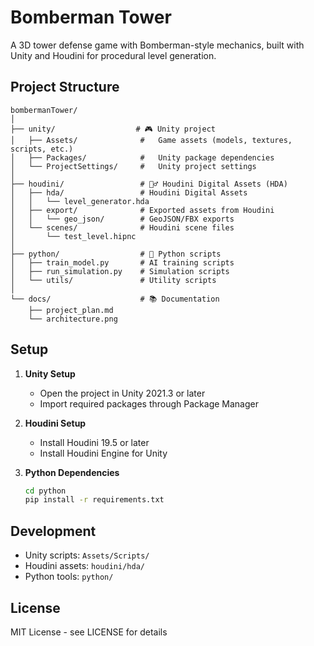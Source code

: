 
# Bomberman Tower

A 3D tower defense game with Bomberman-style mechanics, built with Unity and Houdini for procedural level generation.

## Project Structure

```
bombermanTower/
│
├── unity/                  # 🎮 Unity project
│   ├── Assets/              #   Game assets (models, textures, scripts, etc.)
│   ├── Packages/            #   Unity package dependencies
│   └── ProjectSettings/     #   Unity project settings
│
├── houdini/                 # 🧙‍♂️ Houdini Digital Assets (HDA)
│   ├── hda/                 # Houdini Digital Assets
│   │   └── level_generator.hda
│   ├── export/              # Exported assets from Houdini
│   │   └── geo_json/        # GeoJSON/FBX exports
│   └── scenes/              # Houdini scene files
│       └── test_level.hipnc
│
├── python/                  # 🐍 Python scripts
│   ├── train_model.py       # AI training scripts
│   ├── run_simulation.py    # Simulation scripts
│   └── utils/               # Utility scripts
│
└── docs/                    # 📚 Documentation
    ├── project_plan.md
    └── architecture.png
```

## Setup

1. **Unity Setup**
   - Open the project in Unity 2021.3 or later
   - Import required packages through Package Manager

2. **Houdini Setup**
   - Install Houdini 19.5 or later
   - Install Houdini Engine for Unity

3. **Python Dependencies**
   ```bash
   cd python
   pip install -r requirements.txt
   ```

## Development

- Unity scripts: `Assets/Scripts/`
- Houdini assets: `houdini/hda/`
- Python tools: `python/`

## License

MIT License - see LICENSE for details
